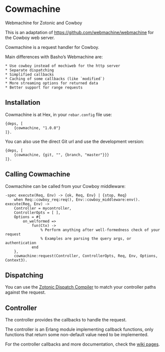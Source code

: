 # Cowmachine

Webmachine for Zotonic and Cowboy

This is an adaptation of https://github.com/webmachine/webmachine for the Cowboy web server.

Cowmachine is a request handler for Cowboy.

Main differences with Basho’s Webmachine are:

    * Use cowboy instead of mochiweb for the http server
    * Separate dispatching
    * Simplified callbacks
    * Caching of some callbacks (like `modified`)
    * More streaming options for returned data
    * Better support for range requests


## Installation

Cowmachine is at Hex, in your `rebar.config` file use:

    {deps, [
        {cowmachine, "1.0.0"}
    ]}.

You can also use the direct Git url and use the development version:

    {deps, [
        {cowmachine, {git, "", {branch, "master"}}}
    ]}.

## Calling Cowmachine

Cowmachine can be called from your Cowboy middleware:

    -spec execute(Req, Env) -> {ok, Req, Env} | {stop, Req}
        when Req::cowboy_req:req(), Env::cowboy_middleware:env().
    execute(Req, Env) ->
        Controller = mycontroller,
        ControllerOpts = [ ],
        Options = #{
            on_welformed =>
                fun(Ctx) ->
                    % Perform anything after well-formedness check of your request
                    % Examples are parsing the query args, or authentication
                end
        },
        cowmachine:request(Controller, ControllerOpts, Req, Env, Options, Context3).

## Dispatching

You can use the [Zotonic Dispatch Compiler](https://github.com/zotonic/dispatch_compiler) to match your controller paths against the request.


## Controller

The controller provides the callbacks to handle the request.

The controller is an Erlang module implementing callback functions, only functions that return some non-default value need to be implemented.

For the controller callbacks and more documentation, check the [wiki pages](https://github.com/zotonic/cowmachine/wiki).

